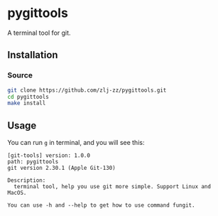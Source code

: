 # pygittools

A terminal tool for git.

## Installation

### Source

```bash
git clone https://github.com/zlj-zz/pygittools.git
cd pygittools
make install
```

## Usage

You can run `g` in terminal, and you will see this:

```
[git-tools] version: 1.0.0
path: pygittools
git version 2.30.1 (Apple Git-130)

Description:
  terminal tool, help you use git more simple. Support Linux and MacOS.

You can use -h and --help to get how to use command fungit.

```
